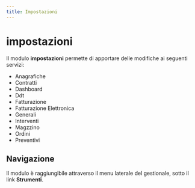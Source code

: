 ```yaml
---
title: Impostazioni
---
```


# impostazioni

Il modulo **impostazioni** permette di apportare delle modifiche ai seguenti servizi:

* Anagrafiche
* Contratti
* Dashboard
* Ddt
* Fatturazione
* Fatturazione Elettronica
* Generali
* Interventi
* Magzzino
* Ordini
* Preventivi

## Navigazione

Il modulo è raggiungibile attraverso il menu laterale del gestionale, sotto il link **Strumenti**.

